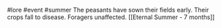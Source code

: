 #lore #event #summer
The peasants have sown their fields early. Their crops fall to disease. Foragers unaffected. 
[[Eternal Summer - 7 months]]
